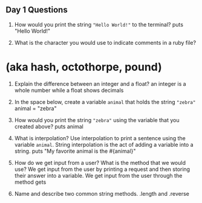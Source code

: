 ## Day 1 Questions

1. How would you print the string `"Hello World!"` to the terminal?
puts "Hello World!"

1. What is the character you would use to indicate comments in a ruby file?
# (aka hash, octothorpe, pound)

1. Explain the difference between an integer and a float?
an integer is a whole number while a float shows decimals

1. In the space below, create a variable `animal` that holds the string `"zebra"`
animal = "zebra"

1. How would you print the string `"zebra"` using the variable that you created above?
puts animal

1. What is interpolation? Use interpolation to print a sentence using the variable `animal`.
String interpolation is the act of adding a variable into a string.
puts "My favorite animal is the #{animal}"

1. How do we get input from a user? What is the method that we would use?
We get input from the user by printing a request and then storing their answer into a variable.
We get input from the user through the method gets

1. Name and describe two common string methods.
.length and .reverse
